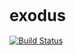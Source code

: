 # exodus

[![Build Status](https://travis-ci.com/calebissharp/exodus.svg?token=VwMk7awxUzZzGuuu9eQy&branch=master)](https://travis-ci.com/calebissharp/exodus)
